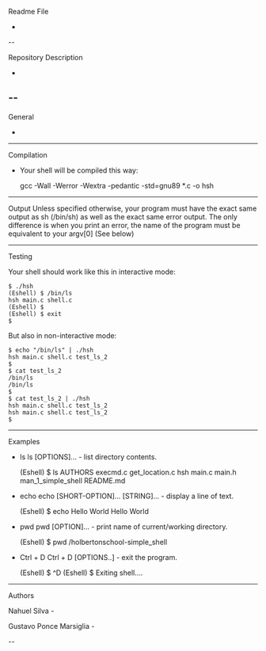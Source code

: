 Readme File

-
--

Repository Description

-
--
---

General

-

---

Compilation

- Your shell will be compiled this way:

	gcc -Wall -Werror -Wextra -pedantic -std=gnu89 *.c -o hsh


---

Output
Unless specified otherwise, your program must have the exact same output as sh (/bin/sh) as well as the exact same error output.
The only difference is when you print an error, the name of the program must be equivalent to your argv[0] (See below)


---

Testing

Your shell should work like this in interactive mode:

	$ ./hsh
	(Eshell) $ /bin/ls
	hsh main.c shell.c
	(Eshell) $
	(Eshell) $ exit
	$


But also in non-interactive mode:

	$ echo "/bin/ls" | ./hsh
	hsh main.c shell.c test_ls_2
	$
	$ cat test_ls_2
	/bin/ls
	/bin/ls
	$
	$ cat test_ls_2 | ./hsh
	hsh main.c shell.c test_ls_2
	hsh main.c shell.c test_ls_2
	$


---

Examples

- ls
	ls [OPTIONS]... - list directory contents.

	(Eshell) $ ls
	AUTHORS  execmd.c  get_location.c  hsh  main.c  main.h  man_1_simple_shell  README.md

- echo
	echo [SHORT-OPTION]... [STRING]... - display a line of text.

	(Eshell) $ echo Hello World
	Hello World

- pwd
	pwd [OPTION]... - print name of current/working directory.

	(Eshell) $ pwd
	/holbertonschool-simple_shell

- Ctrl + D
	Ctrl + D [OPTIONS..] - exit the program.

	(Eshell) $ ^D
	(Eshell) $ Exiting shell....


---

Authors

Nahuel Silva -

Gustavo Ponce Marsiglia -

--

